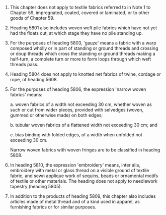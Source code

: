 1. This chapter does not apply to textile fabrics referred to in Note 1 to Chapter 59, impregnated, coated, covered or laminated, or to other goods of Chapter 59.

2. Heading 5801 also includes woven weft pile fabrics which have not yet had the floats cut, at which stage they have no pile standing up.

3. For the purposes of heading 5803, 'gauze' means a fabric with a warp composed wholly or in part of standing or ground threads and crossing or doup threads which cross the standing or ground threads making a half-turn, a complete turn or more to form loops through which weft threads pass.

4. Heading 5804 does not apply to knotted net fabrics of twine, cordage or rope, of heading 5608.

5. For the purposes of heading 5806, the expression 'narrow woven fabrics' means:

    a. woven fabrics of a width not exceeding 30 cm, whether woven as such or cut from wider pieces, provided with selvedges (woven, gummed or otherwise made) on both edges;
    
    b. tubular woven fabrics of a flattened width not exceeding 30 cm; and
    
    c. bias binding with folded edges, of a width when unfolded not exceeding 30 cm.
    
    Narrow woven fabrics with woven fringes are to be classified in heading 5808.

6. In heading 5810, the expression 'embroidery' means, inter alia, embroidery with metal or glass thread on a visible ground of textile fabric, and sewn applique work of sequins, beads or ornamental motifs of textile or other materials. The heading does not apply to needlework tapestry (heading 5805).

7. In addition to the products of heading 5809, this chapter also includes articles made of metal thread and of a kind used in apparel, as furnishing fabrics or for similar purposes.
